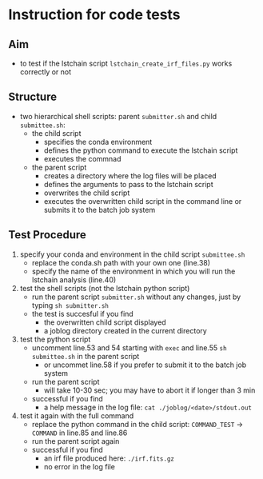 # Instruction for code tests

## Aim
- to test if the lstchain script `lstchain_create_irf_files.py` works correctly or not

## Structure
- two hierarchical shell scripts: parent `submitter.sh` and child `submittee.sh`:
	- the child script 
		- specifies the conda environment
		- defines the python command to execute the lstchain script
		- executes the commnad
	- the parent script 
	  	- creates a directory where the log files will be placed 
		- defines the arguments to pass to the lstchain script
		- overwrites the child script
		- executes the overwritten child script in the command line or submits it to the batch job system
 
## Test Procedure
1. specify your conda and environment in the child script `submittee.sh`
	- replace the conda.sh path with your own one (line.38)
	- specify the name of the environment in which you will run the lstchain analysis (line.40)
2. test the shell scripts (not the lstchain python script)
	- run the parent script `submitter.sh` without any changes, just by typing `sh submitter.sh`
	- the test is succesful if you find
		- the overwritten child script displayed
		- a joblog directory created in the current directory
3. test the python script
	- uncomment line.53 and 54 starting with `exec` and line.55 `sh submittee.sh` in the parent script
		- or uncommet line.58 if you prefer to submit it to the batch job system 
	- run the parent script
		- will take 10-30 sec; you may have to abort it if longer than 3 min
	- successful if you find
		- a help message in the log file: `cat ./joblog/<date>/stdout.out`
5. test it again with the full command
	- replace the python command in the child script: `COMMAND_TEST` &rarr; `COMMAND` in line.85 and line.86
	- run the parent script again
	- successful if you find
		- an irf file produced here: `./irf.fits.gz`
		- no error in the log file
